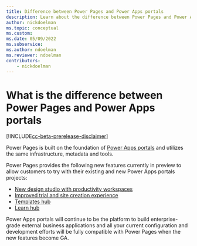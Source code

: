 ```yaml
---
title: Difference between Power Pages and Power Apps portals
description: Learn about the difference between Power Pages and Power Apps portals
author: nickdoelman
ms.topic: conceptual
ms.custom: 
ms.date: 05/09/2022
ms.subservice:
ms.author: ndoelman
ms.reviewer: ndoelman
contributors:
    - nickdoelman
---
```


# What is the difference between Power Pages and Power Apps portals

[!INCLUDE[cc-beta-prerelease-disclaimer](includes/cc-beta-prerelease-disclaimer.md)]

Power Pages is built on the foundation of [Power Apps portals](/power-apps/maker/portals/) and utilizes the same infrastructure, metadata and tools.

Power Pages provides the following new features currently in preview to allow customers to try with their existing and new Power Apps portals projects:

- [New design studio with productivity workspaces](getting-started/use-design-studio.md)
- [Improved trial and site creation experience](getting-started/trial-signup.md)
- [Templates hub](templates/index.md)
- [Learn hub](getting-started/use-learnhub.md)

Power Apps portals will continue to be the platform to build enterprise-grade external business applications and all your current configuration and development efforts will be fully compatible with Power Pages when the new features become GA.
